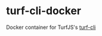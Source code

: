 turf-cli-docker
===============

Docker container for TurfJS's [turf-cli](https://github.com/Turfjs/turf-cli)
